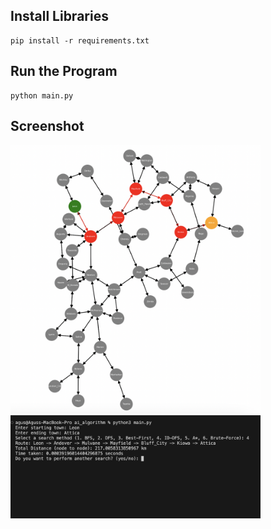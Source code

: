 ## Install Libraries
```
pip install -r requirements.txt
```

## Run the Program
```
python main.py
```

## Screenshot

<img src="assets/ss1.png" width="400">

<img src="assets/ss2.png" width="400">